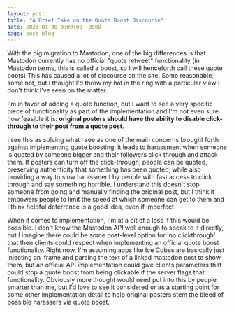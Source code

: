 ```yaml
---
layout: post
title: "A Brief Take on the Quote Boost Discourse"
date: 2023-01-30 8:00:00 -0500
tags: post blog
---
```

With the big migration to Mastodon, one of the big differences is that Mastodon currently has no official "quote retweet" functionality (in Mastodon terms, this is called a boost, so I will henceforth call these quote boots) This has caused a lot of discourse on the site. Some reasonable, some not, but I thought I'd throw my hat in the ring with a particular view I don't think I've seen on the matter. 

I'm in favor of adding a quote function, but I want to see a very specific piece of functionality as part of the implementation and I'm not even sure how feasible it is: **original posters should have the ability to disable click-through to their post from a quote post**. 

I see this as solving what I see as one of the main concerns brought forth against implementing quote boosting: it leads to harassment when someone is quoted by someone bigger and their followers click through and attack them. If posters can turn off the click-through, people can be quoted, preserving authenticity that something has been quoted, while also providing a way to slow harassment by people with fast access to click through and say something horrible. I understand this doesn't stop someone from going and manually finding the original post, but I think it empowers people to limit the speed at which someone can get to them and I think helpful deterrence is a good idea, even if imperfect.

When it comes to implementation, I'm at a bit of a loss if this would be possible. I don't know the Mastodon API well enough to speak to it directly, but I imagine there could be some post-level option for 'no clickthrough' that then clients could respect when implementing an official quote boost functionality. Right now, I'm assuming apps like Ice Cubes are basically just injecting an iframe and parsing the text of a linked mastodon post to show them, but an official API implementation could give clients parameters that could stop a quote boost from being clickable if the server flags that functionality. Obviously more thought would need put into this by people smarter than me, but I'd love to see it considered or as a starting point for some other implementation detail to help original posters stem the bleed of possible harassers via quote boost.